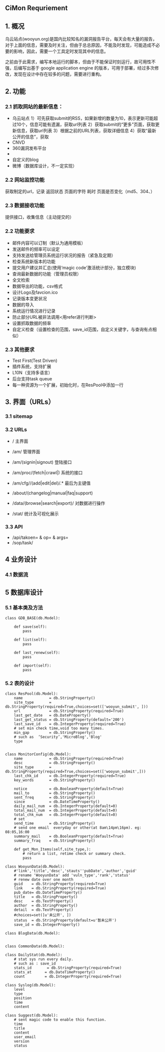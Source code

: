 ﻿CiMon Requriement
-----

## 1. 概况

乌云站点(wooyun.org)是国内比较知名的漏洞报告平台，每天会有大量的报告，对于上面的信息，需要及时关注，但由于总总原因，不能及时发现，可能造成不必要的影响，因此，需要一个工具定时发现其中的信息。

之前由于此需求，编写本地运行的脚本，但由于不能保证时刻运行，故可用性不强，后编写出基于 google application engine 的版本，可用于部署，经过多次修改，发现在设计中存在较多的问题，需要进行重构。

## 2. 功能

###  2.1  抓取网站的最新信息：  
*  乌云站点
  1）可先获取submit的RSS，如果新增的数量为10，表示更新可能超过10个，信息可能有遗漏，获取url列表
  2）获取submit的“更多”页面，获取更新信息，获取url列表
  3）根据之前的URL列表，获取详细信息
  4）获取“最新公开的信息”，获取
* CNVD
* 360漏洞发布平台
* 
* 自定义的blog
* 微博（数据库设计，不一定实现）

###  2.2  网站监控功能
获取制定的url，记录 返回状态  页面的字符  耗时  页面是否变化（md5、304、）


###  2.3  数据接收功能
提供接口，收集信息（主动提交的）

###  2.2  功能要求
* 邮件内容可以订制（默认为通用模板）
* 发送邮件的频率可以设定
* 支持发送给管理员系统运行状况的报告（紧急及定期）
* 检查系统新版本的功能
* 提交用户建议并汇总(使用‘magic code’激活统计部分，独立模块)
* 查询最新数据的功能（管理员权限）
* 全文检索
* 数据导出的功能，csv格式
* 设计Logo及favcion.ico
* 记录版本变更状况		
* 数据的导入
* 系统运行情况进行记录
* 防止部分URL被非法调用<用refer进行判断>
* 设置抓取数据的频率
* 自定义检查（设置检查的范围，save_id范围，自定义关键字，与查询有点相似）
	

###  2.3  其他要求
* Test First(Test Driven)
* 插件系统，支持扩展 
* L10N（支持多语言）
* 后台支持task queue
* 每一种资源为一个扩展，初始化时，在ResPool中添加一行
	
 
##  3. 界面（URLs）

### 3.1  sitemap


### 3.2  URLs
*  /      		主界面   
*  /am/   		管理界面
*  /am/(signin|signout)   登陆接口
*  /am/proc/(fetch|crawl|)					系统的接口

*  /am/cfg//(add|edit|del)/.*    			最后为主键值
*  /about/(changelog|manual|faq|support) 
*  /data/(browse|search|export)/		    对数据进行操作
*  /stat/									统计及可视化展示

### 3.3  API
*  /api/takoen= & op=  & args= 
*  /sop/task/                               

##  4  业务设计

###  4.1  数据流


##  5  数据库设计

### 5.1  基本类及方法
```
class GDB_BASE(db.Model):
	
	def save(self):
		pass
	
	def list(self):
		pass
	
	def last_renew(self):
		pass
		
	def import(self):
		pass
```

### 5.2  表的设计

```
class ResPool(db.Model):
    name            = db.StringProperty()
    site_type       = db.StringProperty(required=True,choices=set(['wooyun_submit', ]))
    url             = db.StringProperty(required=True)
    last_get_date   = db.DateProperty()
    last_get_status = db.StringProperty(default='200')
    last_save_id    = db.IntegerProperty(required=True)
    # set min check time,void too many times.
    min_gap         = db.StringProperty()
	# such as  ‘Security’,'MicroBlog','Blog'
	type
	

class MonitorConfig(db.Model):
    name            = db.StringProperty(required=True)
    desc            = db.StringProperty()
    site_type       = db.StringProperty(required=True,choices=set(['wooyun_submit',]))
    last_chk_id     = db.IntegerProperty(required=True)
    key_words       = db.StringProperty()

    notice          = db.BooleanProperty(default=True)
    mail_to         = db.StringProperty()
    sent_freq       = db.StringProperty()
    since           = db.DateTimeProperty()
    daily_mail_num  = db.IntegerProperty(default=0)
    total_mail_num  = db.IntegerProperty(default=0)
    total_chk_num   = db.IntegerProperty(default=0)
	# set
	send_time       = db.StringProperty()
    # send one email  everyday or other(at 8am\14pm\16pm). eg: 08:05,16:00    
	summary_mail    = db.BooleanProperty(default=True)
	summary_fraq    = db.StringProperty()

    def get_Mon_Items(self,site_type,):
        # return a list, retime check or summary check.
        pass

class WooyunData(db.Model):
    #'link','title','desc','stauts''pubDate','author','guid'
    # rename 'WooyunData' add 'vuln_type','rank','status'
    # renew date over one month
    guid    = db.StringProperty(required=True)
    link    = db.StringProperty(required=True)
    pub_date= db.DateTimeProperty()
    title   = db.StringProperty()
    desc    = db.TextProperty()
    author  = db.StringProperty()
    detail  = db.TextProperty()
    #choices=set([u'未公开', ])
    status  = db.StringProperty(default=u'暂未公开')
    save_id = db.IntegerProperty()

class BlogData(db.Model):
	
	
class CommonData(db.Model):
	
class DailyStat(db.Model):
    # stat sys run every daily.
    # such as : save_id
    stats_id       = db.StringProperty(required=True)
    stats_at      = db.DateTimeProperty()
    count         = db.IntegerProperty(required=True)
	
class Syslog(db.Model):
	level
	type
    position
	time
	content
	
class Suggest(db.Model):
	# sent magic code to enable this function.
	time
	title
	content
	user_email
	version
	status	
	
```